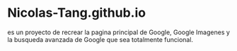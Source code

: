 # Nicolas-Tang.github.io

es un proyecto de recrear la pagina principal de Google, Google Imagenes y la busqueda avanzada de Google que sea totalmente funcional.
